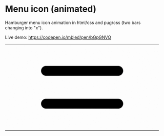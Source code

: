 # Menu icon (animated)
Hamburger menu icon animation in html/css and pug/css (two bars changing into "x").

Live demo: https://codepen.io/mbled/pen/bGpGNVQ

![demo](./demo.gif)
